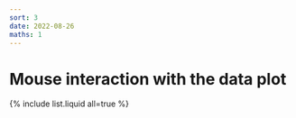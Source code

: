 ```yaml
---
sort: 3
date: 2022-08-26
maths: 1
---
```


# Mouse interaction with the data plot


{% include list.liquid all=true %}
